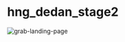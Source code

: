 # hng_dedan_stage2

![grab-landing-page](https://github.com/winnie1312/grab/blob/master/grab-landingpage-winnie.gif)
